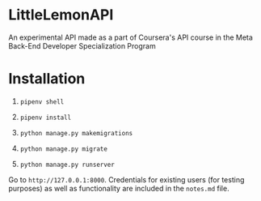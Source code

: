 # LittleLemonAPI
An experimental API made as a part of Coursera's API course in the Meta Back-End Developer Specialization Program

# Installation

1. `pipenv shell`

2. `pipenv install`

3. `python manage.py makemigrations`

4. `python manage.py migrate`

5. `python manage.py runserver`

Go to `http://127.0.0.1:8000`. Credentials for existing users (for testing purposes) as well as functionality are included in the `notes.md` file.
